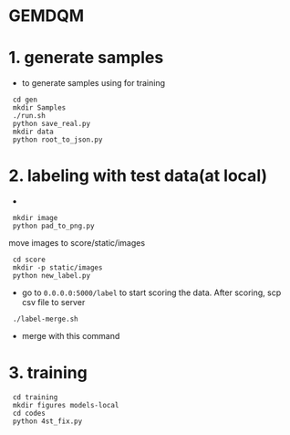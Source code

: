 # GEMDQM

# 1. generate samples

- to generate samples using for training
```
 cd gen
 mkdir Samples
 ./run.sh
 python save_real.py 
 mkdir data
 python root_to_json.py
```

# 2. labeling with test data(at local)
-
```
 mkdir image
 python pad_to_png.py
```
move images to score/static/images
```
 cd score
 mkdir -p static/images
 python new_label.py
```

- go to `0.0.0.0:5000/label` to start scoring the data. After scoring, scp csv file to server

```
 ./label-merge.sh
```
- merge with this command
# 3. training
```
 cd training
 mkdir figures models-local
 cd codes
 python 4st_fix.py
```
